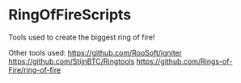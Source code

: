 # RingOfFireScripts
Tools used to create the biggest ring of fire!

Other tools used:
https://github.com/RooSoft/igniter
https://github.com/StijnBTC/Ringtools
https://github.com/Rings-of-Fire/ring-of-fire

